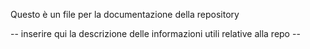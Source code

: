 Questo è un file per la documentazione della repository

-- inserire qui la descrizione delle informazioni utili relative alla repo --